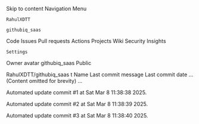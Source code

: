 Skip to content
Navigation Menu

    RahulXDTT

    githubiq_saas

Code
Issues
Pull requests
Actions
Projects
Wiki
Security
Insights

    Settings

Owner avatar
githubiq_saas
Public

RahulXDTT/githubiq_saas
t
Name	Last commit message
	Last commit date
... (Content omitted for brevity) ...


Automated update commit #1 at Sat Mar  8 11:38:38 2025.

Automated update commit #2 at Sat Mar  8 11:38:39 2025.

Automated update commit #3 at Sat Mar  8 11:38:40 2025.